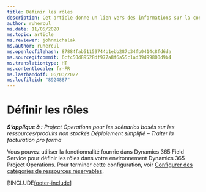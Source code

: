 ```yaml
---
title: Définir les rôles
description: Cet article donne un lien vers des informations sur la configuration de catégories de ressources réservables.
author: ruhercul
ms.date: 11/05/2020
ms.topic: article
ms.reviewer: johnmichalak
ms.author: ruhercul
ms.openlocfilehash: 87884fab51159744b1ebb287c34fb0414c8fd6da
ms.sourcegitcommit: 6cfc50d89528df977a8f6a55c1ad39d99800d9b4
ms.translationtype: HT
ms.contentlocale: fr-FR
ms.lasthandoff: 06/03/2022
ms.locfileid: "8924887"
---
```

# <a name="define-roles"></a>Définir les rôles

_**S’applique à :** Project Operations pour les scénarios basés sur les ressources/produits non stockés Déploiement simplifié – Traiter la facturation pro forma_

Vous pouvez utiliser la fonctionnalité fournie dans Dynamics 365 Field Service pour définir les rôles dans votre environnement Dynamics 365 Project Operations. Pour terminer cette configuration, voir [Configurer des catégories de ressources réservables](/dynamics365/field-service/set-up-bookable-resource-categories).


[!INCLUDE[footer-include](../includes/footer-banner.md)]
